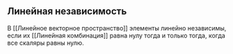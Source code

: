 ## Линейная независимость
В [[Линейное векторное пространство]] элементы линейно независимы, если их [[Линейная комбинация]] равна нулу тогда и только тогда, когда все скаляры равны нулю.